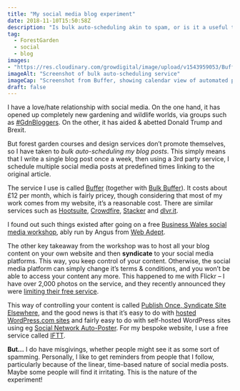 ```yaml
---
title: "My social media blog experiment"
date: 2018-11-10T15:50:58Z
description: "Is bulk auto-scheduling akin to spam, or is it a useful tool for promoting your blog?"
tag: 
  - ForestGarden
  - social
  - blog
images: 
- "https://res.cloudinary.com/growdigital/image/upload/v1543959053/Buffer-v81Q4jbm.png"
imageAlt: "Screenshot of bulk auto-scheduling service"
imageCap: "Screenshot from Buffer, showing calendar view of automated posts"
draft: false
---
```


I have a love/hate relationship with social media. On the one hand, it has opened up completely new gardening and wildlife worlds, via groups such as [#GdnBloggers](https://www.facebook.com/groups/gdnbloggers/?ref=bookmarks). On the other, it has aided & abetted Donald Trump and Brexit.

But forest garden courses and design services don’t promote themselves, so I have taken to _bulk auto-scheduling my blog posts_. This simply means that I write a single blog post once a week, then using a 3rd party service, I schedule multiple social media posts at predefined times linking to the original article.

The service I use is called [Buffer](https://buffer.com/) (together with [Bulk Buffer](https://www.bulkbuffer.com/app)). It costs about £12 per month, which is fairly pricey, though considering that most of my work comes from my website, it’s a reasonable cost. There are similar services such as [Hootsuite](https://hootsuite.com), [Crowdfire](https://www.crowdfireapp.com), [Stacker](https://www.getstacker.com) and [dlvr.it](https://dlvrit.com).

I found out such things existed after going on a free [Business Wales social media workshop](https://wales.business-events.org.uk/en/events/superfast-business-wales-sell-more-with-social-media/), ably run by Angus from [Web Adept](https://webadeptuk.com). 

The other key takeaway from the workshop was to host all your blog content on your own website and then **syndicate** to your social media platforms. This way, you keep control of your content. Otherwise, the social media platform can simply change it’s terms & conditions, and you won’t be able to access your content any more. This happened to me with Flickr – I have over 2,000 photos on the service, and they recently announced they were [limiting their free service](http://blog.flickr.net/en/2018/11/01/changing-flickr-free-accounts-1000-photos/).

This way of controlling your content is called [Publish Once, Syndicate Site Elsewhere](https://indieweb.org/POSSE), and the good news is that it’s easy to do with [hosted WordPress.com sites](https://en.support.wordpress.com/connect/) and fairly easy to do with self-hosted WordPress sites using eg [Social Network Auto-Poster](https://wordpress.org/plugins/social-networks-auto-poster-facebook-twitter-g/). For my bespoke website, I use a free service called [IFTT](https://ifttt.com/).

**But…** I do have misgivings, whether people might see it as some sort of spamming. Personally, I like to get reminders from people that I follow, particularly because of the linear, time-based nature of social media posts. Maybe some people will find it irritating. This is the nature of the experiment!
